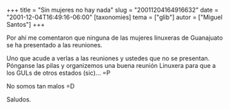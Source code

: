 +++
title = "Sin mujeres no hay nada"
slug = "20011204164916632"
date = "2001-12-04T16:49:16-06:00"
[taxonomies]
tema = ["glib"]
autor = ["Miguel Santos"]
+++

Por ahí me comentaron que ninguna de las mujeres linuxeras de Guanajuato
se ha presentado a las reuniones.

Uno que acude a verlas a las reuniones y ustedes que no se presentan.
Pónganse las pilas y organizemos una buena reunión Linuxera para que a
los GULs de otros estados (sic)... =P

No somos tan malos =D

Saludos.

